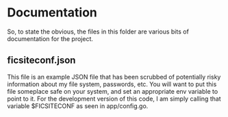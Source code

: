 # Documentation

So, to state the obvious, the files in this folder are various bits of documentation for the project. 

## ficsiteconf.json
This file is an example JSON file that has been scrubbed of potentially risky information about my file system, passwords, etc. You will want to put this file someplace safe on your system, and set an appropriate env variable to point to it. For the development version of this code, I am simply calling that variable $FICSITECONF as seen in app/config.go.